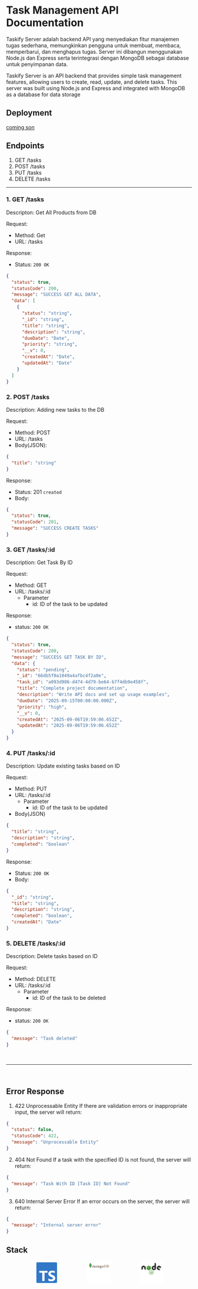 # Task Management API Documentation

Taskify Server adalah backend API yang menyediakan fitur manajemen tugas sederhana, memungkinkan pengguna untuk membuat, membaca, memperbarui, dan menghapus tugas. Server ini dibangun menggunakan Node.js dan Express serta terintegrasi dengan MongoDB sebagai database untuk penyimpanan data.

Taskify Server is an API backend that provides simple task management features, allowing users to create, read, update, and delete tasks. This server was built using Node.js and Express and integrated with MongoDB as a database for data storage

## Deployment

[coming son](https://google.com)

## Endpoints

1. GET /tasks
2. POST /tasks
3. PUT /tasks
4. DELETE /tasks

<hr>

### 1. GET /tasks

Descripton:
Get All Products from DB

Request:

- Method: Get
- URL: /tasks

Response:

- Status: `200 OK`

```json
{
  "status": true,
  "statusCode": 200,
  "message": "SUCCESS GET ALL DATA",
  "data": [
    {
      "status": "string",
      "_id": "string",
      "title": "string",
      "description": "string",
      "dueDate": "Date",
      "priority": "string",
      "__v": 0,
      "createdAt": "Date",
      "updatedAt": "Date"
    }
  ]
}
```

### 2. POST /tasks

Description:
Adding new tasks to the DB

Request:

- Method: POST
- URL: /tasks
- Body(JSON):

```json
{
  "title": "string"
}
```

Response:

- Status: 201 `created`
- Body:

```json
{
  "status": true,
  "statusCode": 201,
  "message": "SUCCESS CREATE TASKS"
}
```

### 3. GET /tasks/:id

Description:
Get Task By ID

Request:

- Method: GET
- URL: /tasks/:id
  - Parameter
    - id: ID of the task to be updated

Response:

- status: `200 OK`

```json
{
  "status": true,
  "statusCode": 200,
  "message": "SUCCESS GET TASK BY ID",
  "data": {
    "status": "pending",
    "_id": "66db5f0a1049a4afbc4f2a0e",
    "task_id": "a093d986-d474-4d79-be64-b7f4db9e458f",
    "title": "Complete project documentation",
    "description": "Write API docs and set up usage examples",
    "dueDate": "2025-09-15T00:00:00.000Z",
    "priority": "high",
    "__v": 0,
    "createdAt": "2025-09-06T19:59:06.652Z",
    "updatedAt": "2025-09-06T19:59:06.652Z"
  }
}
```

### 4. PUT /tasks/:id

Description:
Update existing tasks based on ID

Request:

- Method: PUT
- URL: /tasks/:id
  - Parameter
    - id: ID of the task to be updated
- Body(JSON)

```json
{
  "title": "string",
  "description": "string",
  "completed": "boolean"
}
```

Response:

- Status: `200 OK`
- Body:

```json
{
  "_id": "string",
  "title": "string",
  "description": "string",
  "completed": "boolean",
  "createdAt": "Date"
}
```

### 5. DELETE /tasks/:id

Description:
Delete tasks based on ID

Request:

- Method: DELETE
- URL: /tasks/:id
  - Parameter
    - id: ID of the task to be deleted

Response:

- status: `200 OK`

```json
{
  "message": "Task deleted"
}
```

&nbsp;

<hr>

&nbsp;

## Error Response

1. 422 Unprocessable Entity
   If there are validation errors or inappropriate input, the server will return:

```json
{
  "status": false,
  "statusCode": 422,
  "message": "Unprocessable Entity"
}
```

2. 404 Not Found
   If a task with the specified ID is not found, the server will return:

```json
{
  "message": "Task With ID [Task ID] Not Found"
}
```

3. 640 Internal Server Error
   If an error occurs on the server, the server will return:

```json
{
  "message": "Internal server error"
}
```

## Stack
<div style="display: flex; flex-direction: row; justify-content: space-evenly;">
<img src="assets/typescript.png" width="64" height="64">
<img src="assets/mongodb1.png" width="64" height="64">
<img src="assets/nodejs.png" width="64" height="64">
</div>


